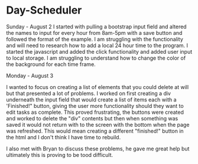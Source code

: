 # Day-Scheduler

Sunday - August 2
I started with pulling a bootstrap input field and altered the names to input for every hour from 8am-5pm with a save button and followed the format of the example.
I am struggling with the functionality and will need to research how to add a local 24 hour time to the program.  I started the javascript and added the click functionality and added user input to local storage.  I am struggling to understand how to change the color of the background for each time frame.

Monday - August 3

I wanted to focus on creating a list of elements that you could delete at will but that presented a lot of problems.  I worked on first creating a div underneath the input field that would create a list of items each with a 'Finished!" button, giving the user more functionality should they want to edit tasks as complete.  This proved frustrating, the buttons were created and worked to delete the "div" contents but then when something was saved it would not return with to the screen with the bottom when the page was refreshed.  This would mean creating a different "finished!" button in the html and I don't think I have time to rebuild.

I also met with Bryan to discuss these problems, he gave me great help but ultimately this is proving to be tood difficult.